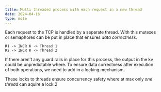 ```yaml
---
title: Multi threaded process with each request in a new thread
date: 2024-04-16
type: note
---
```

Each request to the TCP is handled by a separate thread. With this mutexes or semaphores can be put in place that ensures *data correctness*. 

```
R1 -> INCR K -> Thread 1
R2 -> INCR K -> Thread 2
```

If there aren't any guard rails in place for this process, the output in the kv could be unpredictable where. To ensure data correctness after execution of both operations, we need to add in a locking mechanism.

These locks to threads ensure concurrency safety where at max only *one thread* can aquire a lock.2 